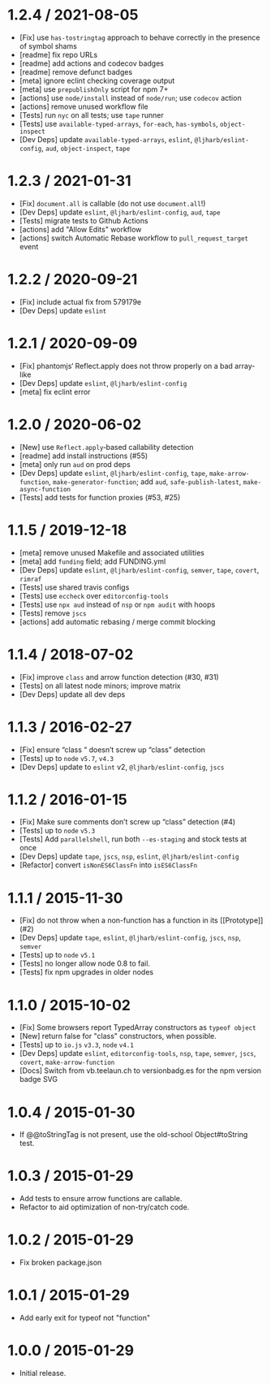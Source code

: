 1.2.4 / 2021-08-05
=================

* [Fix] use `has-tostringtag` approach to behave correctly in the presence of symbol shams
* [readme] fix repo URLs
* [readme] add actions and codecov badges
* [readme] remove defunct badges
* [meta] ignore eclint checking coverage output
* [meta] use `prepublishOnly` script for npm 7+
* [actions] use `node/install` instead of `node/run`; use `codecov` action
* [actions] remove unused workflow file
* [Tests] run `nyc` on all tests; use `tape` runner
* [Tests] use `available-typed-arrays`, `for-each`, `has-symbols`, `object-inspect`
* [Dev Deps] update `available-typed-arrays`, `eslint`, `@ljharb/eslint-config`, `aud`, `object-inspect`, `tape`

1.2.3 / 2021-01-31
=================

* [Fix] `document.all` is callable (do not use `document.all`!)
* [Dev Deps] update `eslint`, `@ljharb/eslint-config`, `aud`, `tape`
* [Tests] migrate tests to Github Actions
* [actions] add "Allow Edits" workflow
* [actions] switch Automatic Rebase workflow to `pull_request_target` event

1.2.2 / 2020-09-21
=================

* [Fix] include actual fix from 579179e
* [Dev Deps] update `eslint`

1.2.1 / 2020-09-09
=================

* [Fix] phantomjs‘ Reflect.apply does not throw properly on a bad array-like
* [Dev Deps] update `eslint`, `@ljharb/eslint-config`
* [meta] fix eclint error

1.2.0 / 2020-06-02
=================

* [New] use `Reflect.apply`‑based callability detection
* [readme] add install instructions (#55)
* [meta] only run `aud` on prod deps
* [Dev Deps] update `eslint`, `@ljharb/eslint-config`, `tape`, `make-arrow-function`, `make-generator-function`;
  add `aud`, `safe-publish-latest`, `make-async-function`
* [Tests] add tests for function proxies (#53, #25)

1.1.5 / 2019-12-18
=================

* [meta] remove unused Makefile and associated utilities
* [meta] add `funding` field; add FUNDING.yml
* [Dev Deps] update `eslint`, `@ljharb/eslint-config`, `semver`, `tape`, `covert`, `rimraf`
* [Tests] use shared travis configs
* [Tests] use `eccheck` over `editorconfig-tools`
* [Tests] use `npx aud` instead of `nsp` or `npm audit` with hoops
* [Tests] remove `jscs`
* [actions] add automatic rebasing / merge commit blocking

1.1.4 / 2018-07-02
=================

* [Fix] improve `class` and arrow function detection (#30, #31)
* [Tests] on all latest node minors; improve matrix
* [Dev Deps] update all dev deps

1.1.3 / 2016-02-27
=================

* [Fix] ensure “class “ doesn’t screw up “class” detection
* [Tests] up to `node` `v5.7`, `v4.3`
* [Dev Deps] update to `eslint` v2, `@ljharb/eslint-config`, `jscs`

1.1.2 / 2016-01-15
=================

* [Fix] Make sure comments don’t screw up “class” detection (#4)
* [Tests] up to `node` `v5.3`
* [Tests] Add `parallelshell`, run both `--es-staging` and stock tests at once
* [Dev Deps] update `tape`, `jscs`, `nsp`, `eslint`, `@ljharb/eslint-config`
* [Refactor] convert `isNonES6ClassFn` into `isES6ClassFn`

1.1.1 / 2015-11-30
=================

* [Fix] do not throw when a non-function has a function in its [[Prototype]] (#2)
* [Dev Deps] update `tape`, `eslint`, `@ljharb/eslint-config`, `jscs`, `nsp`, `semver`
* [Tests] up to `node` `v5.1`
* [Tests] no longer allow node 0.8 to fail.
* [Tests] fix npm upgrades in older nodes

1.1.0 / 2015-10-02
=================

* [Fix] Some browsers report TypedArray constructors as `typeof object`
* [New] return false for "class" constructors, when possible.
* [Tests] up to `io.js` `v3.3`, `node` `v4.1`
* [Dev Deps] update `eslint`, `editorconfig-tools`, `nsp`, `tape`, `semver`, `jscs`, `covert`, `make-arrow-function`
* [Docs] Switch from vb.teelaun.ch to versionbadg.es for the npm version badge SVG

1.0.4 / 2015-01-30
=================

* If @@toStringTag is not present, use the old-school Object#toString test.

1.0.3 / 2015-01-29
=================

* Add tests to ensure arrow functions are callable.
* Refactor to aid optimization of non-try/catch code.

1.0.2 / 2015-01-29
=================

* Fix broken package.json

1.0.1 / 2015-01-29
=================

* Add early exit for typeof not "function"

1.0.0 / 2015-01-29
=================

* Initial release.
